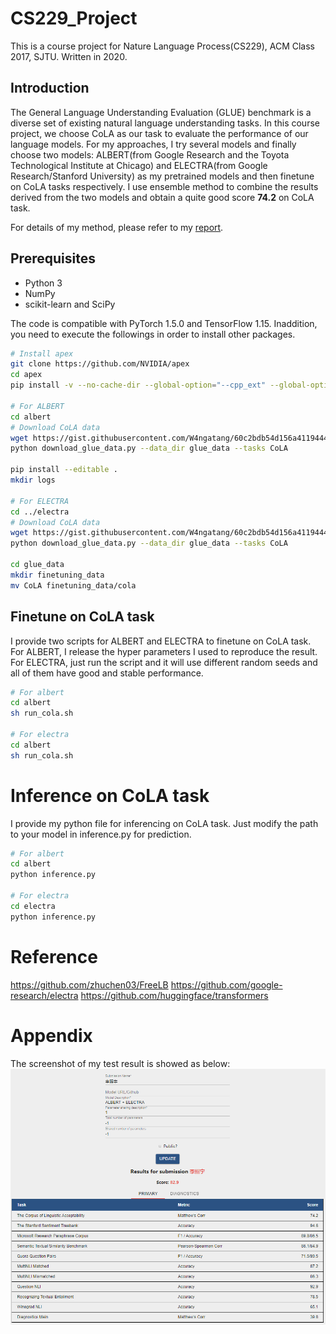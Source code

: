 # CS229_Project
This is a course project for Nature Language Process(CS229), ACM Class 2017, SJTU. Written in 2020.

## Introduction
The General Language Understanding Evaluation (GLUE) benchmark is a diverse set of existing natural language understanding tasks. In this course project, we choose CoLA as our task to evaluate the performance of our language models. For my approaches, I try several models and finally choose two models: ALBERT(from Google Research and the Toyota Technological Institute at Chicago) and ELECTRA(from Google Research/Stanford University) as my pretrained models and then finetune on CoLA tasks respectively. I use ensemble method to combine the results derived from the two models and obtain a quite good score **74.2** on CoLA task.

For details of my method, please refer to my [report](doc/report.pdf).

## Prerequisites
* Python 3
* NumPy
* scikit-learn and SciPy

The code is compatible with PyTorch 1.5.0 and TensorFlow 1.15. Inaddition, you need to execute the followings in order to install other packages.

```bash
# Install apex
git clone https://github.com/NVIDIA/apex
cd apex
pip install -v --no-cache-dir --global-option="--cpp_ext" --global-option="--cuda_ext" ./

# For ALBERT
cd albert
# Download CoLA data
wget https://gist.githubusercontent.com/W4ngatang/60c2bdb54d156a41194446737ce03e2e/raw/17b8dd0d724281ed7c3b2aeeda662b92809aadd5/download_glue_data.py
python download_glue_data.py --data_dir glue_data --tasks CoLA

pip install --editable .
mkdir logs

# For ELECTRA
cd ../electra
# Download CoLA data
wget https://gist.githubusercontent.com/W4ngatang/60c2bdb54d156a41194446737ce03e2e/raw/17b8dd0d724281ed7c3b2aeeda662b92809aadd5/download_glue_data.py
python download_glue_data.py --data_dir glue_data --tasks CoLA

cd glue_data
mkdir finetuning_data
mv CoLA finetuning_data/cola

```

## Finetune on CoLA task
I provide two scripts for ALBERT and ELECTRA to finetune on CoLA task. For ALBERT, I release the hyper parameters I used to reproduce the result. For ELECTRA, just run the script and it will use different random seeds and all of them have good and stable performance.
```bash
# For albert
cd albert
sh run_cola.sh

# For electra
cd albert
sh run_cola.sh

```
# Inference on CoLA task
I provide my python file for inferencing on CoLA task. Just modify the path to your model in inference.py for prediction.
```bash
# For albert
cd albert
python inference.py

# For electra
cd electra
python inference.py

```

# Reference
https://github.com/zhuchen03/FreeLB
https://github.com/google-research/electra
https://github.com/huggingface/transformers

# Appendix
The screenshot of my test result is showed as below:
![Result](img/result.png)





